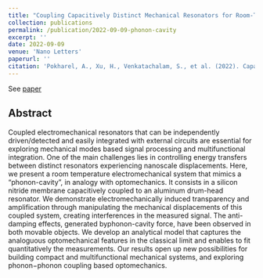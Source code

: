 ```yaml
---
title: "Coupling Capacitively Distinct Mechanical Resonators for Room-Temperature Phonon-Cavity Electromechanics"
collection: publications
permalink: /publication/2022-09-09-phonon-cavity
excerpt: ''
date: 2022-09-09
venue: 'Nano Letters'
paperurl: ''
citation: 'Pokharel, A., Xu, H., Venkatachalam, S., et al. (2022). Capacitively coupled distinct mechanical resonators for room temperature phonon-cavity electromechanics. Nano Letters, 22 (18), 7351-7357.'
---
```


See [paper](https://pubs.acs.org/doi/10.1021/acs.nanolett.2c01848)

## Abstract

Coupled electromechanical resonators that can be independently driven/detected and easily integrated with 
external circuits are essential for exploring mechanical modes based signal processing and multifunctional
integration. One of the main challenges lies in controlling energy transfers between distinct resonators 
experiencing nanoscale displacements. Here, we present a room temperature electromechanical system that 
mimics a “phonon-cavity”, in analogy with optomechanics. It consists in a silicon nitride membrane capacitively 
coupled to an aluminum drum-head resonator. We demonstrate electromechanically induced transparency and 
amplification through manipulating the mechanical displacements of this coupled system, creating interferences
in the measured signal. The anti-damping effects, generated byphonon-cavity force, have been observed in both 
movable objects. We develop an analytical model that captures the analoguous optomechanical features in the 
classical limit and enables to fit quantitatively the measurements. Our results open up new possibilities
for building compact and multifunctional mechanical systems, and exploring phonon−phonon coupling based optomechanics.
